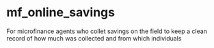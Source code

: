 # mf_online_savings
For microfinance agents who collet savings on the field to keep a clean record of how much was collected and from which individuals
